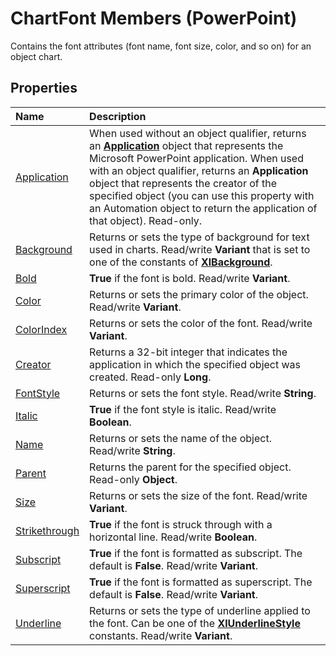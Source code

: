 
# ChartFont Members (PowerPoint)
Contains the font attributes (font name, font size, color, and so on) for an object chart.

## Properties



|**Name**|**Description**|
|:-----|:-----|
| [Application](f94cf3d8-5d98-fbb1-2c4d-52f80f9dc436.md)|When used without an object qualifier, returns an  **[Application](978c2b99-4271-b953-4283-73b5f3d96f41.md)** object that represents the Microsoft PowerPoint application. When used with an object qualifier, returns an  **Application** object that represents the creator of the specified object (you can use this property with an Automation object to return the application of that object). Read-only.|
| [Background](27462713-e2ee-3b2f-ba78-0f29488351b5.md)|Returns or sets the type of background for text used in charts. Read/write  **Variant** that is set to one of the constants of **[XlBackground](f7964191-5aab-27a6-5990-4a30c6432c0e.md)**.|
| [Bold](5d5a0b2e-5aab-f197-79da-e9bb8d219af9.md)| **True** if the font is bold. Read/write **Variant**.|
| [Color](c95350e1-11c3-f105-15d8-9d2686cc1340.md)|Returns or sets the primary color of the object. Read/write  **Variant**.|
| [ColorIndex](2f0765bf-9a3b-999a-2dd6-17009fbd619d.md)|Returns or sets the color of the font. Read/write  **Variant**.|
| [Creator](f913146f-ca9c-d7c3-d2e6-e8cbc3e55256.md)|Returns a 32-bit integer that indicates the application in which the specified object was created. Read-only  **Long**.|
| [FontStyle](b93a278e-cf38-ef2a-acdc-862fc4ca0b1c.md)|Returns or sets the font style. Read/write  **String**.|
| [Italic](c62ad4c5-c7b3-58d8-8d37-540a8a123ce2.md)| **True** if the font style is italic. Read/write **Boolean**.|
| [Name](9622fc01-b38d-6be0-f16b-8e95e72a0612.md)|Returns or sets the name of the object. Read/write  **String**.|
| [Parent](25a894a3-cd13-bf09-1bf6-9d25c29a20b6.md)|Returns the parent for the specified object. Read-only  **Object**.|
| [Size](752f7440-3540-5720-5597-b5aa36c52447.md)|Returns or sets the size of the font. Read/write  **Variant**.|
| [Strikethrough](10e7680a-7649-e91e-7c2e-772e77775054.md)| **True** if the font is struck through with a horizontal line. Read/write **Boolean**.|
| [Subscript](47460379-f713-6338-fe8a-fbb4415ead91.md)| **True** if the font is formatted as subscript. The default is **False**. Read/write  **Variant**.|
| [Superscript](acc28bff-a33c-c086-0418-7aee362ed7ec.md)| **True** if the font is formatted as superscript. The default is **False**. Read/write  **Variant**.|
| [Underline](b5a3ccf1-97eb-ad6e-6147-2097fd51bf8e.md)|Returns or sets the type of underline applied to the font. Can be one of the  **[XlUnderlineStyle](226d40cc-d557-8c54-9fe5-1aeaebdad147.md)** constants. Read/write  **Variant**.|
